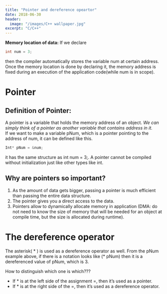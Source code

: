 ```yaml
---
title: "Pointer and dereference opeartor"
date: 2018-06-30
header:
  image: "/images/C++ wallpaper.jpg"
excerpt: "C/C++"
---
```


**Memory location of data:**
If we declare 
```c++
int num = 3; 
```
then the compiler automatically stores the variable num at certain address. Once the memory location is done by declaring it, the memory address is fixed during an execution of the application code(while num is in scope).

# Pointer

## Definition of Pointer:
A pointer is a variable that holds the memory address of an object. *We can simply think of a pointer as another variable that contains address in it.*  
If we want to make a variable pNum, which is a pointer pointing to the address of num, it can be defined like this.
```c++
Int* pNum = &num;
```
it has the same structure as int num = 3;.
A pointer cannot be compiled without initialization just like other types like int.

## Why are pointers so important?

1. As the amount of data gets bigger, passing a pointer is much efficient than passing the entire data structure. 
2. The pointer gives you a direct access to the data.
3. Pointers allow to dynamically allocate memory in application (DMA: do not need to know the size of memory that will be needed for an object at compile time, but the size is allocated during runtime).


# The dereference operator

The asterisk( * ) is used as a dereference operator as well. From the pNum example above, if there is a notation looks like (* pNum) then it is a dereferenced value of pNum, which is 3.

How to distinguish which one is which???

 * If * is at the left side of the assignment =, then it’s used as a pointer.
 * If * is at the right side of the =, then it’s used as a dereference operator.
